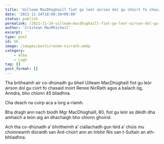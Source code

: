 ```yaml
---
title: 'Uilleam MacDhùghaill fiot gu leòr airson dol gu chùirt fo chasaid moirt Renee NicRath agus a balach òg'
date: '2021-11-24T18:00:36+00:00'
status: publish
permalink: /2021-11-24-uilleam-macdhughaill-fiot-gu-leor-airson-dol-gu-chuirt-fo-chasaid-moirt-renee-nicrath-agus-a-balach-og
author: 'Crìstean MacMhìcheil'
excerpt: ''
type: post
id: 56
image: /images/posts/renee-nicrath.webp
category:
    - Alba
    - Lagh
tag: []
post_format: []
---
```

Tha britheamh air co-dhùnadh gu bheil Uilleam MacDhùghaill fiot gu leòr airson dol gu cùirt fo chasaid moirt Renee NicRath agus a balach òg, Anndra, bho chionn 45 bliadhna.

Cha deach na cuirp aca a lorg a-riamh.

Bha dragh ann nach biodh Mgr MacDhùghaill, 80, fiot gu leòr as dèidh dha amhaich a leòn aig an dhachaigh bho chionn ghoirid.

Ach tha co-dhùnadh a’ bhritheimh a’ ciallachadh gun tèid a’ chùis mu choinneamh diùraidh san Àrd-chùirt ann an Inbhir Nis san t-Sultain an ath-bhliadhna.
